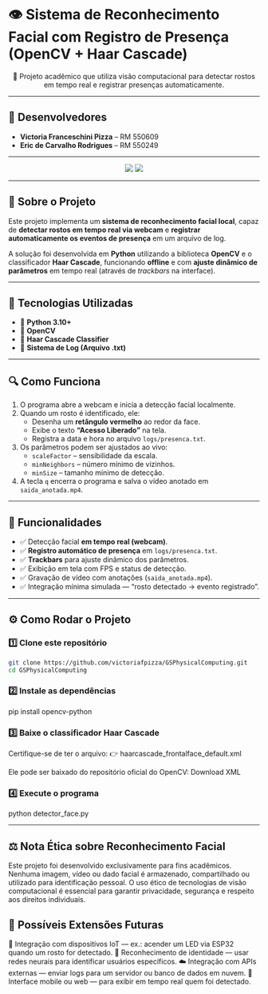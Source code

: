 # 👁️ Sistema de Reconhecimento Facial com Registro de Presença (OpenCV + Haar Cascade)

<p align="center">
📸 Projeto acadêmico que utiliza visão computacional para detectar rostos em tempo real e registrar presenças automaticamente.
</p>

---

## 👥 Desenvolvedores
- **Victoria Franceschini Pizza** – RM 550609  
- **Eric de Carvalho Rodrigues** – RM 550249  

---

<p align="center">
<img src="https://img.shields.io/badge/-Python-3776AB?logo=python&logoColor=white" /> 
<img src="https://img.shields.io/badge/-OpenCV-5C3EE8?logo=opencv&logoColor=white" /> 
</p>

---

## 🧠 Sobre o Projeto
Este projeto implementa um **sistema de reconhecimento facial local**, capaz de **detectar rostos em tempo real via webcam** e **registrar automaticamente os eventos de presença** em um arquivo de log.

A solução foi desenvolvida em **Python** utilizando a biblioteca **OpenCV** e o classificador **Haar Cascade**, funcionando **offline** e com **ajuste dinâmico de parâmetros** em tempo real (através de *trackbars* na interface).

---

## 🚀 Tecnologias Utilizadas
- 🐍 **Python 3.10+**
- 🎥 **OpenCV**
- 🧩 **Haar Cascade Classifier**
- 📂 **Sistema de Log (Arquivo .txt)**

---

## 🔍 Como Funciona
1. O programa abre a webcam e inicia a detecção facial localmente.  
2. Quando um rosto é identificado, ele:
   - Desenha um **retângulo vermelho** ao redor da face.
   - Exibe o texto **“Acesso Liberado”** na tela.
   - Registra a data e hora no arquivo `logs/presenca.txt`.
3. Os parâmetros podem ser ajustados ao vivo:
   - `scaleFactor` – sensibilidade da escala.  
   - `minNeighbors` – número mínimo de vizinhos.  
   - `minSize` – tamanho mínimo de detecção.  
4. A tecla `q` encerra o programa e salva o vídeo anotado em `saida_anotada.mp4`.

---

## 🎯 Funcionalidades
- ✅ Detecção facial **em tempo real (webcam)**.  
- ✅ **Registro automático de presença** em `logs/presenca.txt`.  
- ✅ **Trackbars** para ajuste dinâmico dos parâmetros.  
- ✅ Exibição em tela com FPS e status de detecção.  
- ✅ Gravação de vídeo com anotações (`saida_anotada.mp4`).  
- ✅ Integração mínima simulada — “rosto detectado → evento registrado”.

---

## ⚙️ Como Rodar o Projeto

### 1️⃣ Clone este repositório
```bash
git clone https://github.com/victoriafpizza/GSPhysicalComputing.git
cd GSPhysicalComputing
```
### 2️⃣ Instale as dependências
pip install opencv-python

### 3️⃣ Baixe o classificador Haar Cascade

Certifique-se de ter o arquivo:
👉 haarcascade_frontalface_default.xml

Ele pode ser baixado do repositório oficial do OpenCV:
Download XML

### 4️⃣ Execute o programa
python detector_face.py

---

## ⚖️ Nota Ética sobre Reconhecimento Facial

Este projeto foi desenvolvido exclusivamente para fins acadêmicos.
Nenhuma imagem, vídeo ou dado facial é armazenado, compartilhado ou utilizado para 
identificação pessoal.
O uso ético de tecnologias de visão computacional é essencial para garantir 
privacidade, segurança e respeito aos direitos individuais.

## 🌱 Possíveis Extensões Futuras

🔌 Integração com dispositivos IoT — ex.: acender um LED via ESP32 quando um rosto for detectado.
🧠 Reconhecimento de identidade — usar redes neurais para identificar usuários específicos.
☁️ Integração com APIs externas — enviar logs para um servidor ou banco de dados em nuvem.
📱 Interface mobile ou web — para exibir em tempo real quem foi detectado.
